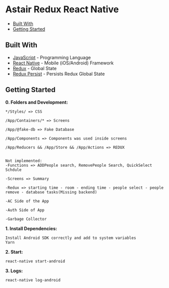 # Astair Redux React Native

- [Built With](#built-with)
- [Getting Started](#getting-started)

## Built With

- [JavaScript](https://developer.mozilla.org/en-US/docs/Web/JavaScript) - Programming Language
- [React Native](https://facebook.github.io/react-native/) - Mobile (iOS/Android) Framework
- [Redux](https://www.npmjs.com/package/redux) - Global State
- [Redux Persist](https://www.npmjs.com/package/redux-persist) - Persists Redux Global State

## Getting Started

**0. Folders and Development:**

```
*/Styles/ => CSS

/App/Containers/* => Screens

/App/@fake-db => Fake Database

/App/Components => Components was used inside screens

/App/Reducers && /App/Store && /App/Actions => REDUX


Not implemented:
-Functions => ADDPeople search, RemovePeople Search, QuickSelect Schdule

-Screens => Summary

-Redux => starting time - room - ending time - people select - people remove - database tasks(Missing backend)

-AC Side of the App

-Auth Side of App

-Garbage Collector

```

**1. Install Dependencies:**

```
Install Android SDK correctly and add to system variables
Yarn
```

**2. Start:**

```
react-native start-android

```

**3. Logs:**

```
react-native log-android

```
